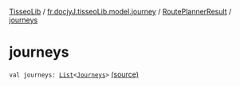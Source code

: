 [TisseoLib](../../index.md) / [fr.docjyJ.tisseoLib.model.journey](../index.md) / [RoutePlannerResult](index.md) / [journeys](./journeys.md)

# journeys

`val journeys: `[`List`](https://kotlinlang.org/api/latest/jvm/stdlib/kotlin.collections/-list/index.html)`<`[`Journeys`](../-journeys/index.md)`>` [(source)](https://github.com/docjyJ/TisseoLib/tree/master/src/main/kotlin/fr/docjyJ/tisseoLib/model/journey/RoutePlannerResult.kt#L5)